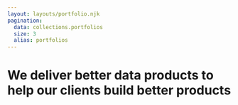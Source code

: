 ```yaml
---
layout: layouts/portfolio.njk
pagination:
  data: collections.portfolios
  size: 3
  alias: portfolios
---
```

# We deliver better <span>data products</span> to help our clients build better <span>products</span>